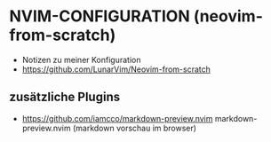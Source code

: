 # NVIM-CONFIGURATION (neovim-from-scratch)
- Notizen zu meiner Konfiguration
- https://github.com/LunarVim/Neovim-from-scratch
## zusätzliche Plugins
- https://github.com/iamcco/markdown-preview.nvim
  markdown-preview.nvim  (markdown vorschau im browser)


